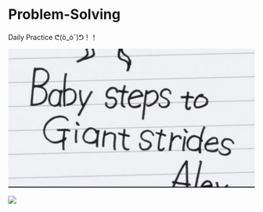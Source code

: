 # Problem-Solving

Daily Practice ᕦ\(ò\_óˇ\)ᕤ！！

![](/assets/2581506310264_.pic.jpg)

![](https://blog.penjee.com/wp-content/uploads/2015/04/binary-and-linear-search-animations.gif)





